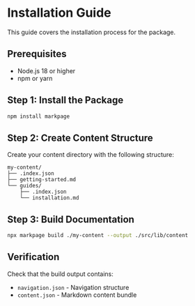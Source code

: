 # Installation Guide

This guide covers the installation process for the package.

## Prerequisites

- Node.js 18 or higher
- npm or yarn

## Step 1: Install the Package

```bash
npm install markpage
```

## Step 2: Create Content Structure

Create your content directory with the following structure:

```
my-content/
├── .index.json
├── getting-started.md
└── guides/
    ├── .index.json
    └── installation.md
```

## Step 3: Build Documentation

```bash
npx markpage build ./my-content --output ./src/lib/content
```

## Verification

Check that the build output contains:
- `navigation.json` - Navigation structure
- `content.json` - Markdown content bundle